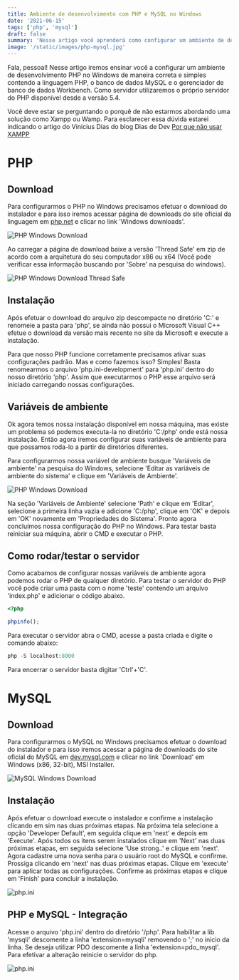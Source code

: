```yaml
---
title: Ambiente de desenvolvimento com PHP e MySQL no Windows
date: '2021-06-15'
tags: ['php', 'mysql']
draft: false
summary: 'Nesse artigo você aprenderá como configurar um ambiente de desenvolvimento com PHP e MySQL no Windows'
image: '/static/images/php-mysql.jpg'
---
```


Fala, pessoal! Nesse artigo iremos ensinar você a configurar um ambiente de desenvolvimento PHP no Windows de maneira correta e simples contendo a linguagem PHP, o banco de dados MySQL e o gerenciador de banco de dados Workbench. Como servidor utilizaremos o próprio servidor do PHP disponível desde a versão 5.4.

Você deve estar se perguntando o porquê de não estarmos abordando uma solução como Xampp ou Wamp. Para esclarecer essa dúvida estarei indicando o artigo do Vinicius Dias do blog Dias de Dev [Por que não usar XAMPP](https://dias.dev/2021-04-10-por-que-nao-usar-xampp)

# PHP

## Download

Para configurarmos o PHP no Windows precisamos efetuar o download do instalador e para isso iremos acessar página de downloads do site oficial da linguagem em [php.net](https://www.php.net/downloads.php) e clicar no link 'Windows downloads'.

![PHP Windows Download](/static/images/php-windows-download.jpg)

Ao carregar a página de download baixe a versão 'Thread Safe' em zip de acordo com a arquitetura do seu computador x86 ou x64 (Você pode verificar essa informação buscando por 'Sobre' na pesquisa do windows).

![PHP Windows Download Thread Safe](/static/images/php-windows-download-thread-safe.jpg)

## Instalação

Após efetuar o download do arquivo zip descompacte no diretório 'C:' e renomeie a pasta para 'php', se ainda não possui o Microsoft Visual C++ efetue o download da versão mais recente no site da Microsoft e execute a instalação.

Para que nosso PHP funcione corretamente precisamos ativar suas configurações padrão. Mas e como fazemos isso?
Simples! Basta renomearmos o arquivo 'php.ini-development' para 'php.ini' dentro do nosso diretório 'php'. Assim que executarmos o PHP esse arquivo será iniciado carregando nossas configurações.

## Variáveis de ambiente

Ok agora temos nossa instalação disponível em nossa máquina, mas existe um problema só podemos executa-la no diretório 'C:/php' onde está nossa instalação. Então agora iremos configurar suas variáveis de ambiente para que possamos roda-lo a partir de diretórios diferentes.

Para configurarmos nossa variável de ambiente busque 'Variáveis de ambiente' na pesquisa do Windows, selecione 'Editar as variáveis de ambiente do sistema' e clique em 'Variáveis de Ambiente'.

![PHP Windows Download](/static/images/variaveis-de-ambiente.jpg)

Na seção 'Variáveis de Ambiente' selecione 'Path' e clique em 'Editar', selecione a primeira linha vazia e adicione 'C:/php', clique em 'OK' e depois em 'OK' novamente em 'Propriedades do Sistema'. Pronto agora concluímos nossa configuração do PHP no Windows. Para testar basta reiniciar sua máquina, abrir o CMD e executar o PHP.

## Como rodar/testar o servidor

Como acabamos de configurar nossas variáveis de ambiente agora podemos rodar o PHP de qualquer diretório. Para testar o servidor do PHP você pode criar uma pasta com o nome 'teste' contendo um arquivo 'index.php' e adicionar o código abaixo.

```php
<?php

phpinfo();
```

Para executar o servidor abra o CMD, acesse a pasta criada e digite o comando abaixo:

```php
php -S localhost:8000
```

Para encerrar o servidor basta digitar 'Ctrl'+'C'.

# MySQL

## Download

Para configurarmos o MySQL no Windows precisamos efetuar o download do instalador e para isso iremos acessar a página de downloads do site oficial do MySQL em [dev.mysql.com](https://dev.mysql.com/downloads/installer/) e clicar no link 'Download' em
Windows (x86, 32-bit), MSI Installer.

![MySQL Windows Download](/static/images/mysql-windows-download.jpg)

## Instalação

Após efetuar o download execute o instalador e confirme a instalação clicando em sim nas duas próximas etapas. Na próxima tela selecione a opção 'Developer Default', em seguida clique em 'next' e depois em 'Execute'. Após todos os itens serem instalados clique em 'Next' nas duas próximas etapas, em seguida selecione 'Use strong..' e clique em 'next'. Agora cadastre uma nova senha para o usuário root do MySQL e confirme. Prossiga clicando em 'next' nas duas próximas etapas. Clique em 'execute' para aplicar todas as configurações. Confirme as próximas etapas e clique em 'Finish' para concluir a instalação.

![php.ini](/static/images/mysql-windows-instalacao.jpg)

## PHP e MySQL - Integração

Acesse o arquivo 'php.ini' dentro do diretório '/php'. Para habilitar a lib 'mysqli' descomente a linha 'extension=mysqli' removendo o ';' no inicio da linha. Se deseja utilizar PDO descomente a linha 'extension=pdo_mysql'. Para efetivar a alteração reinicie o servidor do php.

![php.ini](/static/images/php-ini.jpg)
